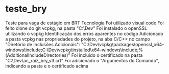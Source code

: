 # teste_bry
Teste para vaga de estágio em BRT Tecnologia
Foi utilizado visual code
Foi feito clone do git vcpkg, na pasta "C:\Dev"
Foi instalado o openSSL utilizando o vcpkg
Identificação dos erros aparentes no código
Adicionado a pasta vcpkg nas propriedades do projeto, na aba C/C++ no campo "Diretório de Inclusões Adicionais": 
"C:\Dev\vcpkg\packages\openssl_x64-windows\include;C:\Dev\vcpkg\installed\x64-windows\include;%(AdditionalIncludeDirectories)"
Foi incluido o certificado na pasta "C:\Dev\ac_raiz_bry_v3.crt"
Foi adicionado o "Argumentos do Comando", indicando a pasta e o certificado acima
